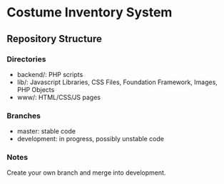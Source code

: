 # Costume Inventory System

## Repository Structure

### Directories
- backend/: PHP scripts
- lib/: Javascript Libraries, CSS Files, Foundation Framework, Images, PHP Objects
- www/: HTML/CSS/JS pages

### Branches
- master: stable code
- development: in progress, possibly unstable code

### Notes
Create your own branch and merge into development.
